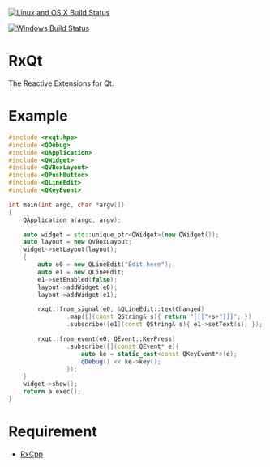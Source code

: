 [![Linux and OS X Build Status](https://travis-ci.org/tetsurom/rxqt.svg?branch=master)](https://travis-ci.org/tetsurom/rxqt)

[![Windows Build Status](https://ci.appveyor.com/api/projects/status/github/tetsurom/rxqt?svg=true)](https://ci.appveyor.com/api/projects/status/github/tetsurom/rxqt)


# RxQt
The Reactive Extensions for Qt.

# Example

```cpp
#include <rxqt.hpp>
#include <QDebug>
#include <QApplication>
#include <QWidget>
#include <QVBoxLayout>
#include <QPushButton>
#include <QLineEdit>
#include <QKeyEvent>

int main(int argc, char *argv[])
{
    QApplication a(argc, argv);

    auto widget = std::unique_ptr<QWidget>(new QWidget());
    auto layout = new QVBoxLayout;
    widget->setLayout(layout);
    {
        auto e0 = new QLineEdit("Edit here");
        auto e1 = new QLineEdit;
        e1->setEnabled(false);
        layout->addWidget(e0);
        layout->addWidget(e1);

        rxqt::from_signal(e0, &QLineEdit::textChanged)
                .map([](const QString& s){ return "[[["+s+"]]]"; })
                .subscribe([e1](const QString& s){ e1->setText(s); });

        rxqt::from_event(e0, QEvent::KeyPress)
                .subscribe([](const QEvent* e){
                    auto ke = static_cast<const QKeyEvent*>(e);
                    qDebug() << ke->key();
                });
    }
    widget->show();
    return a.exec();
}
```

# Requirement
* [RxCpp](https://github.com/Reactive-Extensions/RxCpp)



